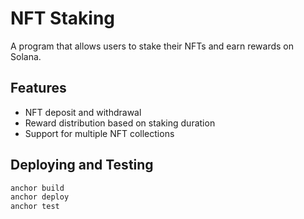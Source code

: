 # NFT Staking

A program that allows users to stake their NFTs and earn rewards on Solana.

## Features

- NFT deposit and withdrawal
- Reward distribution based on staking duration
- Support for multiple NFT collections

## Deploying and Testing

```bash
anchor build
anchor deploy
anchor test
```

